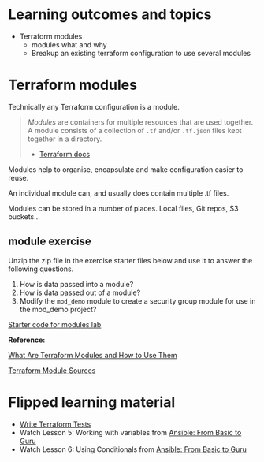 # Learning outcomes and topics

- Terraform modules
	- modules what and why
	- Breakup an existing terraform configuration to use several modules

# Terraform modules

Technically any Terraform configuration is a module. 

> _Modules_ are containers for multiple resources that are used together. A module consists of a collection of `.tf` and/or `.tf.json` files kept together in a directory.
> - [Terraform docs](https://developer.hashicorp.com/terraform/language/modules)

Modules help to organise, encapsulate and make configuration easier to reuse. 

An individual module can, and usually does contain multiple .tf files.

Modules can be stored in a number of places. Local files, Git repos, S3 buckets...

## module exercise

Unzip the zip file in the exercise starter files below and use it to answer the following questions.

1. How is data passed into a module?
2. How is data passed out of a module?
3. Modify the `mod_demo` module to create a security group module for use in the mod_demo project?

[Starter code for modules lab](https://gitlab.com/cit_4640/4640_notes_w24/-/blob/main/starter_code/week06/mod_demo.zip)

**Reference:**

[What Are Terraform Modules and How to Use Them](https://spacelift.io/blog/what-are-terraform-modules-and-how-do-they-work)

[Terraform Module Sources](https://developer.hashicorp.com/terraform/language/modules/sources)

# Flipped learning material

- [Write Terraform Tests](https://developer.hashicorp.com/terraform/tutorials/configuration-language/test)
- Watch Lesson 5: Working with variables from [Ansible: From Basic to Guru](https://learning.oreilly.com/course/ansible-from-basics/9780137894949/)
- Watch Lesson 6: Using Conditionals from [Ansible: From Basic to Guru](https://learning.oreilly.com/course/ansible-from-basics/9780137894949/)